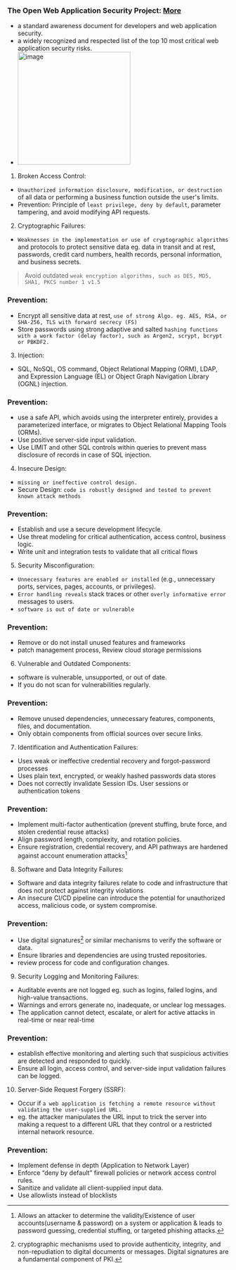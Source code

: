### The Open Web Application Security Project: [More](https://owasp.org/www-project-top-ten/)
- a standard awareness document for developers and web application security.
- a widely recognized and respected list of the top 10 most critical web application security risks.
- <img width="256" alt="image" src="https://user-images.githubusercontent.com/40174034/235904458-de7f5b19-326d-4113-9f85-82d2d3cb5dc1.png">
 
1. Broken Access Control:
- `Unauthorized information disclosure, modification, or destruction` of all data or performing a business function outside the user's limits.
- Prevention: Principle of `least privilege, deny by default`, parameter tampering, and avoid modifying API requests.

2. Cryptographic Failures:
- `Weaknesses in the implementation or use of cryptographic algorithms` and protocols to protect sensitive data eg. data in transit and at rest, passwords, credit card numbers, health records, personal information, and business secrets.

> Avoid outdated `weak encryption algorithms, such as DES, MD5, SHA1, PKCS number 1 v1.5`

### Prevention:
- Encrypt all sensitive data at rest, `use of strong Algo. eg. AES, RSA, or SHA-256, TLS with forward secrecy (FS)`
- Store passwords using strong adaptive and salted `hashing functions with a work factor (delay factor), such as Argon2, scrypt, bcrypt or PBKDF2.`

3. Injection:
- SQL, NoSQL, OS command, Object Relational Mapping (ORM), LDAP, and Expression Language (EL) or Object Graph Navigation Library (OGNL) injection.

### Prevention:
- use a safe API, which avoids using the interpreter entirely, provides a parameterized interface, or migrates to Object Relational Mapping Tools (ORMs).
- Use positive server-side input validation.
- Use LIMIT and other SQL controls within queries to prevent mass disclosure of records in case of SQL injection.
  
4. Insecure Design:
- `missing or ineffective control design.`
- Secure Design: `code is robustly designed and tested to prevent known attack methods`
### Prevention: 
- Establish and use a secure development lifecycle.
- Use threat modeling for critical authentication, access control, business logic.
- Write unit and integration tests to validate that all critical flows

5. Security Misconfiguration:
- `Unnecessary features are enabled or installed` (e.g., unnecessary ports, services, pages, accounts, or privileges).
- `Error handling reveals` stack traces or other `overly informative error` messages to users.
- `software is out of date or vulnerable`

### Prevention:
- Remove or do not install unused features and frameworks
- patch management process, Review cloud storage permissions

6. Vulnerable and Outdated Components:
-  software is vulnerable, unsupported, or out of date.
-  If you do not scan for vulnerabilities regularly.

### Prevention:
- Remove unused dependencies, unnecessary features, components, files, and documentation.
- Only obtain components from official sources over secure links.

7. Identification and Authentication Failures:
- Uses weak or ineffective credential recovery and forgot-password processes
- Uses plain text, encrypted, or weakly hashed passwords data stores
- Does not correctly invalidate Session IDs. User sessions or authentication tokens
 
### Prevention:
- Implement multi-factor authentication (prevent stuffing, brute force, and stolen credential reuse attacks)
- Align password length, complexity, and rotation policies.
- Ensure registration, credential recovery, and API pathways are hardened against account enumeration attacks[^1]

8. Software and Data Integrity Failures:
- Software and data integrity failures relate to code and infrastructure that does not protect against integrity violations
- An insecure CI/CD pipeline can introduce the potential for unauthorized access, malicious code, or system compromise.

### Prevention:
- Use digital signatures[^2] or similar mechanisms to verify the software or data.
- Ensure libraries and dependencies are using trusted repositories.
- review process for code and configuration changes.

9. Security Logging and Monitoring Failures:
- Auditable events are not logged eg. such as logins, failed logins, and high-value transactions.
- Warnings and errors generate no, inadequate, or unclear log messages.
- The application cannot detect, escalate, or alert for active attacks in real-time or near real-time

### Prevention:
- establish effective monitoring and alerting such that suspicious activities are detected and responded to quickly.
- Ensure all login, access control, and server-side input validation failures can be logged.

10. Server-Side Request Forgery (SSRF):
- Occur if `a web application is fetching a remote resource without validating the user-supplied URL.`
- eg. the attacker manipulates the URL input to trick the server into making a request to a different URL that they control or a restricted internal network resource.

### Prevention:
- Implement defense in depth (Application to Network Layer)
- Enforce “deny by default” firewall policies or network access control rules.
- Sanitize and validate all client-supplied input data.
- Use allowlists instead of blocklists


[^1]: Allows an attacker to determine the validity/Existence of user accounts(username & password) on a system or application & leads to password guessing, credential stuffing, or targeted phishing attacks.
[^2]: cryptographic mechanisms used to provide authenticity, integrity, and non-repudiation to digital documents or messages. Digital signatures are a fundamental component of PKI.


